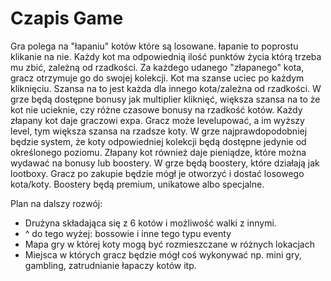 # Czapis Game

Gra polega na "łapaniu" kotów które są losowane. łapanie to poprostu klikanie na nie. Każdy kot ma odpowiednią ilość punktów życia którą trzeba mu zbić, zależną od rzadkości. Za każdego udanego "złapanego" kota, gracz otrzymuje go do 
swojej kolekcji. Kot ma szanse uciec po każdym kliknięciu. Szansa na to jest każda dla innego kota/zależna od rzadkości.
W grze będą dostępne bonusy jak multiplier kliknięć, większa szansa na to że kot nie ucieknie, czy różne czasowe bonusy na rzadkość kotów.
Każdy złapany kot daje graczowi expa. Gracz może levelupować, a im wyższy level, tym większa szansa na rzadsze koty. W grze najprawdopodobniej będzie system, że koty odpowiedniej kolekcji będą dostępne jedynie od określonego poziomu.
Złapany kot również daje pieniądze, które można wydawać na bonusy lub boostery.
W grze będą boostery, które działają jak lootboxy. Gracz po zakupie będzie mógł je otworzyć i dostać losowego kota/koty. Boostery będą premium, unikatowe albo specjalne.

Plan na dalszy rozwój:
- Drużyna składająca się z 6 kotów i możliwość walki z innymi.
- ^ do tego wyżej: bossowie i inne tego typu eventy
- Mapa gry w której koty mogą być rozmieszczane w różnych lokacjach
- Miejsca w których gracz będzie mógł coś wykonywać np. mini gry, gambling, zatrudnianie łapaczy kotów itp.

